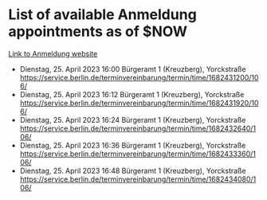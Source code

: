 # List of available Anmeldung appointments as of $NOW
[Link to Anmeldung website](https://service.berlin.de/terminvereinbarung/termin/tag.php?termin=1&anliegen[]=120686&dienstleisterlist=122210,122217,327316,122219,327312,122227,327314,122231,327346,122243,327348,122254,122252,329742,122260,329745,122262,329748,122271,327278,122273,327274,122277,327276,330436,122280,327294,122282,327290,122284,327292,122291,327270,122285,327266,122286,327264,122296,327268,150230,329760,122297,327286,122294,327284,122312,329763,122314,329775,122304,327330,122311,327334,122309,327332,317869,122281,327352,122279,329772,122283,122276,327324,122274,327326,122267,329766,122246,327318,122251,327320,122257,327322,122208,327298,122226,327300&herkunft=http%3A%2F%2Fservice.berlin.de%2Fdienstleistung%2F120686%2F)
- Dienstag, 25. April 2023 16:00 Bürgeramt 1 (Kreuzberg), Yorckstraße https://service.berlin.de/terminvereinbarung/termin/time/1682431200/106/
- Dienstag, 25. April 2023 16:12 Bürgeramt 1 (Kreuzberg), Yorckstraße https://service.berlin.de/terminvereinbarung/termin/time/1682431920/106/
- Dienstag, 25. April 2023 16:24 Bürgeramt 1 (Kreuzberg), Yorckstraße https://service.berlin.de/terminvereinbarung/termin/time/1682432640/106/
- Dienstag, 25. April 2023 16:36 Bürgeramt 1 (Kreuzberg), Yorckstraße https://service.berlin.de/terminvereinbarung/termin/time/1682433360/106/
- Dienstag, 25. April 2023 16:48 Bürgeramt 1 (Kreuzberg), Yorckstraße https://service.berlin.de/terminvereinbarung/termin/time/1682434080/106/

